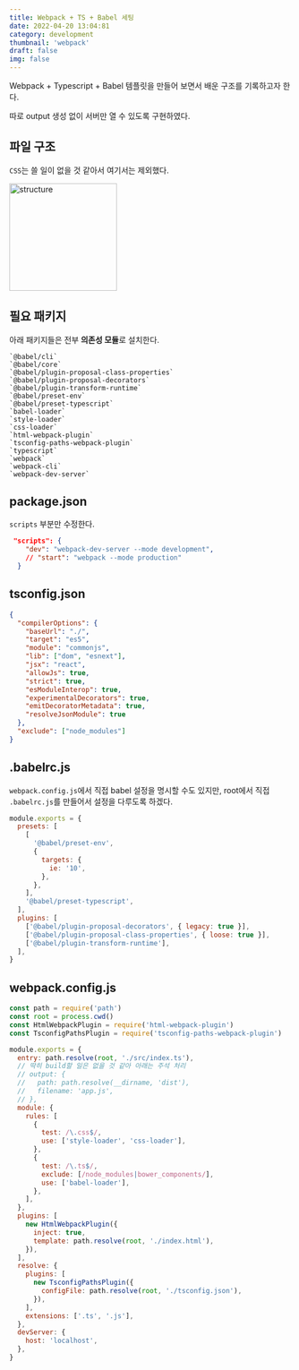 ```yaml
---
title: Webpack + TS + Babel 세팅
date: 2022-04-20 13:04:81
category: development
thumbnail: 'webpack'
draft: false
img: false
---
```


Webpack + Typescript + Babel 템플릿을 만들어 보면서 배운 구조를 기록하고자 한다.

따로 output 생성 없이 서버만 열 수 있도록 구현하였다.

## 파일 구조

`CSS`는 쓸 일이 없을 것 같아서 여기서는 제외했다.

<img width="192" alt="structure" src="https://user-images.githubusercontent.com/85833148/164161343-1251d0c6-5ddd-400f-bc53-c364f2dca1fd.png">

## 필요 패키지

아래 패키지들은 전부 **의존성 모듈**로 설치한다.

    `@babel/cli`
    `@babel/core`
    `@babel/plugin-proposal-class-properties`
    `@babel/plugin-proposal-decorators`
    `@babel/plugin-transform-runtime`
    `@babel/preset-env`
    `@babel/preset-typescript`
    `babel-loader`
    `style-loader`
    `css-loader`
    `html-webpack-plugin`
    `tsconfig-paths-webpack-plugin`
    `typescript`
    `webpack`
    `webpack-cli`
    `webpack-dev-server`

## package.json

`scripts` 부분만 수정한다.

```json
 "scripts": {
    "dev": "webpack-dev-server --mode development",
    // "start": "webpack --mode production"
  }
```

## tsconfig.json

```json
{
  "compilerOptions": {
    "baseUrl": "./",
    "target": "es5",
    "module": "commonjs",
    "lib": ["dom", "esnext"],
    "jsx": "react",
    "allowJs": true,
    "strict": true,
    "esModuleInterop": true,
    "experimentalDecorators": true,
    "emitDecoratorMetadata": true,
    "resolveJsonModule": true
  },
  "exclude": ["node_modules"]
}
```

## .babelrc.js

`webpack.config.js`에서 직접 babel 설정을 명시할 수도 있지만, root에서 직접 `.babelrc.js`를 만들어서 설정을 다루도록 하겠다.

```js
module.exports = {
  presets: [
    [
      '@babel/preset-env',
      {
        targets: {
          ie: '10',
        },
      },
    ],
    '@babel/preset-typescript',
  ],
  plugins: [
    ['@babel/plugin-proposal-decorators', { legacy: true }],
    ['@babel/plugin-proposal-class-properties', { loose: true }],
    ['@babel/plugin-transform-runtime'],
  ],
}
```

## webpack.config.js

```js
const path = require('path')
const root = process.cwd()
const HtmlWebpackPlugin = require('html-webpack-plugin')
const TsconfigPathsPlugin = require('tsconfig-paths-webpack-plugin')

module.exports = {
  entry: path.resolve(root, './src/index.ts'),
  // 딱히 build할 일은 없을 것 같아 아래는 주석 처리
  // output: {
  //   path: path.resolve(__dirname, 'dist'),
  //   filename: 'app.js',
  // },
  module: {
    rules: [
      {
        test: /\.css$/,
        use: ['style-loader', 'css-loader'],
      },
      {
        test: /\.ts$/,
        exclude: [/node_modules|bower_components/],
        use: ['babel-loader'],
      },
    ],
  },
  plugins: [
    new HtmlWebpackPlugin({
      inject: true,
      template: path.resolve(root, './index.html'),
    }),
  ],
  resolve: {
    plugins: [
      new TsconfigPathsPlugin({
        configFile: path.resolve(root, './tsconfig.json'),
      }),
    ],
    extensions: ['.ts', '.js'],
  },
  devServer: {
    host: 'localhost',
  },
}
```
